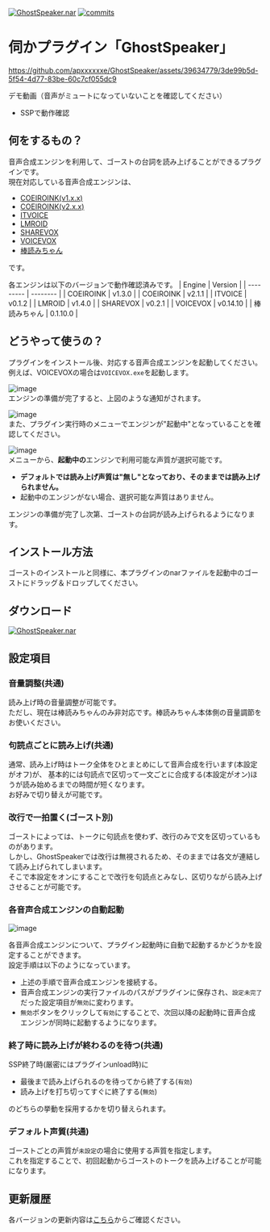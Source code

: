 [![GhostSpeaker.nar](https://img.shields.io/github/v/release/apxxxxxxe/GhostSpeaker?color=%238a4e4e&label=GhostSpeaker.nar&logo=github)](https://github.com/apxxxxxxe/GhostSpeaker/releases/latest/download/GhostSpeaker.nar)
[![commits](https://img.shields.io/github/last-commit/apxxxxxxe/GhostSpeaker?color=%238a4e4e&label=%E6%9C%80%E7%B5%82%E6%9B%B4%E6%96%B0&logo=github)](https://github.com/apxxxxxxe/GhostSpeaker/commits/main)

# 伺かプラグイン「GhostSpeaker」

https://github.com/apxxxxxxe/GhostSpeaker/assets/39634779/3de99b5d-5f54-4d77-83be-60c7cf055dc9

デモ動画（音声がミュートになっていないことを確認してください）

- SSPで動作確認

## 何をするもの？
音声合成エンジンを利用して、ゴーストの台詞を読み上げることができるプラグインです。  
現在対応している音声合成エンジンは、

- [COEIROINK(v1.x.x)](https://coeiroink.com/)
- [COEIROINK(v2.x.x)](https://coeiroink.com/)
- [ITVOICE](http://itvoice.starfree.jp/)
- [LMROID](https://lmroidsoftware.wixsite.com/nhoshio)
- [SHAREVOX](https://www.sharevox.app/)
- [VOICEVOX](https://voicevox.hiroshiba.jp/)
- [棒読みちゃん](https://chi.usamimi.info/Program/Application/BouyomiChan/)

です。

各エンジンは以下のバージョンで動作確認済みです。
| Engine       | Version  |
| ---------    | -------- |
| COEIROINK    | v1.3.0   | 
| COEIROINK    | v2.1.1   |
| ITVOICE      | v0.1.2   |
| LMROID       | v1.4.0   |
| SHAREVOX     | v0.2.1   |
| VOICEVOX     | v0.14.10 |
| 棒読みちゃん | 0.1.10.0 |

## どうやって使うの？
プラグインをインストール後、対応する音声合成エンジンを起動してください。例えば、VOICEVOXの場合は`VOICEVOX.exe`を起動します。

![image](https://github.com/apxxxxxxe/GhostSpeaker/assets/39634779/854f52ee-c1cf-4775-b7af-969f62abed87)  
エンジンの準備が完了すると、上図のような通知がされます。

![image](https://github.com/apxxxxxxe/GhostSpeaker/assets/39634779/01f09639-1b1c-451b-92f0-7e440bb85996)  
また、プラグイン実行時のメニューでエンジンが"起動中"となっていることを確認してください。

![image](https://github.com/apxxxxxxe/GhostSpeaker/assets/39634779/a7fae01f-1deb-4844-8e05-8141070f6c2f)  
メニューから、**起動中の**エンジンで利用可能な声質が選択可能です。  
- **デフォルトでは読み上げ声質は"無し"となっており、そのままでは読み上げられません。**  
- 起動中のエンジンがない場合、選択可能な声質はありません。

エンジンの準備が完了し次第、ゴーストの台詞が読み上げられるようになります。

## インストール方法
ゴーストのインストールと同様に、本プラグインのnarファイルを起動中のゴーストにドラッグ＆ドロップしてください。  

## ダウンロード
[![GhostSpeaker.nar](https://img.shields.io/github/v/release/apxxxxxxe/GhostSpeaker?color=%238a4e4e&label=GhostSpeaker.nar&logo=github)](https://github.com/apxxxxxxe/GhostSpeaker/releases/latest/download/GhostSpeaker.nar) 

## 設定項目

### 音量調整(共通)
読み上げ時の音量調整が可能です。  
ただし、現在は棒読みちゃんのみ非対応です。棒読みちゃん本体側の音量調節をお使いください。

### 句読点ごとに読み上げ(共通)
通常、読み上げ時はトーク全体をひとまとめにして音声合成を行います(本設定がオフ)が、
基本的には句読点で区切って一文ごとに合成する(本設定がオン)ほうが読み始めるまでの時間が短くなります。  
お好みで切り替えが可能です。

### 改行で一拍置く(ゴースト別)
ゴーストによっては、トークに句読点を使わず、改行のみで文を区切っているものがあります。  
しかし、GhostSpeakerでは改行は無視されるため、そのままでは各文が連結して読み上げられてしまいます。  
そこで本設定をオンにすることで改行を句読点とみなし、区切りながら読み上げさせることが可能です。

### 各音声合成エンジンの自動起動
![image](https://github.com/apxxxxxxe/GhostSpeaker/assets/39634779/5d0896b3-775b-4390-af27-911c49cab89d)

各音声合成エンジンについて、プラグイン起動時に自動で起動するかどうかを設定することができます。  
設定手順は以下のようになっています。
- 上述の手順で音声合成エンジンを接続する。
- 音声合成エンジンの実行ファイルのパスがプラグインに保存され、`設定未完了`だった設定項目が`無効`に変わります。
- `無効`ボタンをクリックして`有効`にすることで、次回以降の起動時に音声合成エンジンが同時に起動するようになります。

### 終了時に読み上げが終わるのを待つ(共通)
SSP終了時(厳密にはプラグインunload時)に  
- 最後まで読み上げられるのを待ってから終了する(`有効`)
- 読み上げを打ち切ってすぐに終了する(`無効`)

のどちらの挙動を採用するかを切り替えられます。

### デフォルト声質(共通)
ゴーストごとの声質が`未設定`の場合に使用する声質を指定します。  
これを指定することで、初回起動からゴーストのトークを読み上げることが可能になります。

## 更新履歴
各バージョンの更新内容は[こちら](https://github.com/apxxxxxxe/GhostSpeaker/releases)からご確認ください。

